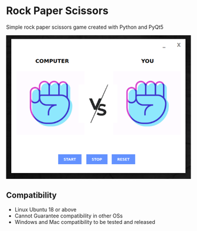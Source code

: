 <h1>Rock Paper Scissors</h1>
<p>Simple rock paper scissors game created with Python and PyQt5</p>


![Image description](GamePreview.png)


<h2>Compatibility</h2>
<ul>
  <li>Linux Ubuntu 18 or above</li>
  <li>Cannot Guarantee compatibility in other OSs</li>
  <li>Windows and Mac compatibility to be tested and released</li>
</ul>
